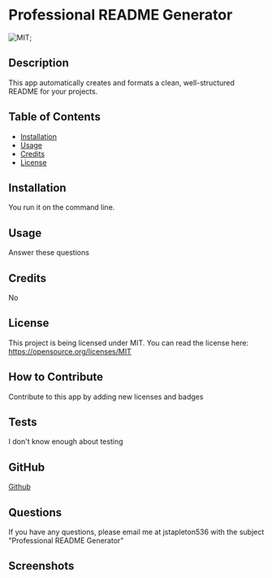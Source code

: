 # Professional README Generator  
  ![MIT](https://img.shields.io/apm/l/README?style=flat-square);


## Description 

This app automatically creates and formats a clean, well-structured README for your projects. 
            
## Table of Contents 
            
- [Installation](#installation)
- [Usage](#usage)
- [Credits](#credits)
- [License](#license)
            
## Installation
            
You run it on the command line.
            
## Usage
            
Answer these questions
            
## Credits

No
    
## License
            
This project is being licensed under MIT. You can read the license here: https://opensource.org/licenses/MIT
                        
## How to Contribute

Contribute to this app by adding new licenses and badges
            
## Tests
            
I don't know enough about testing

## GitHub

[Github](https://github.com/james-stapleton)
            
## Questions
            
If you have any questions, please email me at jstapleton536 with the subject "Professional README Generator"
            
## Screenshots
